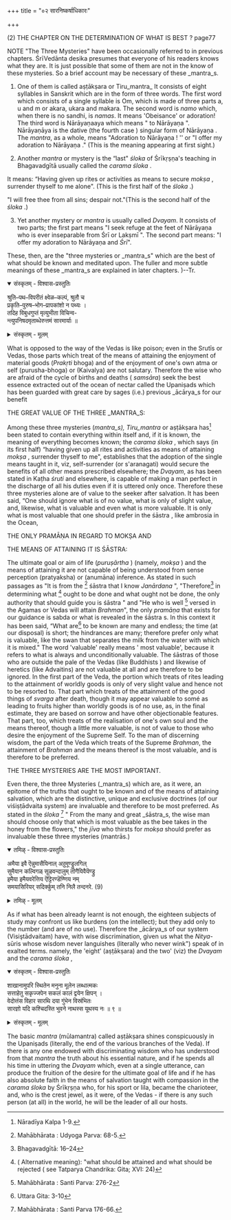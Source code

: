 +++
title = "०२ सारनिष्कर्षाधिकारः"

+++

(2) THE CHAPTER ON THE DETERMINATION OF WHAT IS BEST ? page77

NOTE "The Three Mysteries" have been occasionally referred to in previous chapters. ŚrīVedānta desika presumes that everyone of his readers knows what they are. It is just possible that some of them are not in the know of these mysteries. So a brief account may be necessary of these _mantra_s.

1. One of them is called aṣṭākṣara or Tiru_mantra_ It consists of eight syllables in Sanskrit which are in the form of three words. The first word which consists of a single syllable is Om, which is made of three parts a, u and m or akara, ukara and makara. The second word is _namo_ which, when there is no sandhi, is _namas_. It means 'Obeisance' or adoration! The third word is Nārāyaṇaaya which means " to Nārāyaṇa ". Nārāyaṇāya is the dative (the fourth case ) singular form of Nārāyaṇa . The _mantra_, as a whole, means "Adoration to Nārāyaṇa  ! '' or "I offer my adoration to Nārāyaṇa ." (This is the meaning appearing at first sight.)

2. Another _mantra_ or mystery is the “last" _śloka_  of Śrīkṛṣṇa's teaching in Bhagavadgītā usually called the _carama_ _śloka_ .

It means: “Having given up rites or activities as means to secure _mokṣa_ , surrender thyself to me alone". (This is the first half of the _śloka_ .)

"I will free thee from all sins; despair not."(This is the second half of the _śloka_ .)

3. Yet another mystery or _mantra_ is usually called _Dvayam_. It consists of two parts; the first part means "I seek refuge at the feet of Nārāyaṇa  who is ever inseparable from Śrī or Lakṣmī ". The second part means: "I offer my adoration to Nārāyaṇa  and _Śrī_".

These, then, are the "three mysteries or _mantra_s" which are the best of what should be known and meditated upon. The fuller and more subtle meanings of these _mantra_s are explained in later chapters. )--Tr.

<details open><summary>संस्कृतम् - विश्वास-प्रस्तुतिः</summary>

श्रुति–पथ–विपरीतं क्ष्वेळ–कल्पं, श्रुतौ च  
प्रकृति–पुरुष–भोग–प्रापकांशो न पथ्यः ।  
तदिह विबुधगुप्तं मृत्युभीता विचिन्व-  
न्त्युपनिषदमृताब्धेरुत्तमं सारमार्याः ॥
</details>

<details><summary>संस्कृतम् - मूलम्</summary>

श्रुति–पथ–विपरीतं क्ष्वेळ–कल्पं, श्रुतौ च  
प्रकृति–पुरुष–भोग–प्रापकांशो न पथ्यः ।  
तदिह विबुधगुप्तं मृत्युभीता विचिन्व-  
न्त्युपनिषदमृताब्धेरुत्तमं सारमार्याः ॥
</details>

What is opposed to the way of the Vedas is like poison; even in the Srutīs or Vedas, those parts which treat of the means of attaining the enjoyment of material goods (_Prakṛti_ bhoga) and of the enjoyment of one's own atma or self (purusha-bhoga) or (Kaivalya) are not salutary. Therefore the wise who are afraid of the cycle of births and deaths ( _samsāra_) seek the best essence extracted out of the ocean of nectar called the Upaniṣads which has been guarded with great care by sages (i.e.) previous _ācārya_s for our benefit

THE GREAT VALUE OF THE THREE _MANTRA_S:

Among these three mysteries (_mantra_s), Tiru_mantra_ or aṣṭākṣara has[^f39] been stated to contain everything within itself and, if it is known, the meaning of everything becomes known; the _carama_ _śloka_ , which says (in its first half) “having given up all rites and activities as means of attaining _mokṣa_ , surrender thyself to me", establishes that the adoption of the single means taught in it, viz, self-surrender (or s'aranagati) would secure the benefits of all other means prescribed elsewhere; the _Dvayam_, as has been stated in Kaṭha _śruti_  and elsewhere, is capable of making a man perfect in the discharge of all his duties even if it is uttered only once. Therefore these three mysteries alone are of value to the seeker after salvation. It has been said, “One should ignore what is of no value, what is only of slight value, and, likewise, what is valuable and even what is more valuable. It is only what is most valuable that one should prefer in the śāstra , like ambrosia in the Ocean,

[^f39]: Nāradīya Kalpa 1-9.

THE ONLY PRAMĀṆA IN REGARD TO MOKṢA  AND

THE MEANS OF ATTAINING IT IS ŚĀSTRA:

The ultimate goal or aim of life (_puruṣārtha_ ) (namely, _mokṣa_ ) and the means of attaining it are not capable of being understood from sense perception (pratyaksha) or (anumāna) inference. As stated in such passages as "It is from the [^f40] śāstra  that I know _Janārdana_ ", "Therefore[^f41] in determining what [^20] ought to be done and what ought not be done, the only authority that  should guide you is śāstra " and "He who is well [^f43] versed in the Agamas or Vedas will attain _Brahman_", the only _pramāṇa_ that exists for our guidance is sabda or what is revealed in the śāstra s. In this context it has been said, “What are[^f44] to be known are many and endless; the time (at our disposal) is short; the hindrances are many; therefore prefer only what is valuable, like the swan that separates the milk from the water with which it is mixed." The word 'valuable' really means ' most valuable', because it refers to what is always and unconditionally valuable. The śāstras of those who are outside the pale of the Vedas (like Buddhists ) and likewise of heretics (like Advaitins) are not valuable at all and are therefore to be ignored. In the first part of the Veda, the portion which treats of rites leading to the attainment of worldly goods is only of very slight value and hence not to be resorted to. That part which treats of the attainment of the good things of _svarga_ after death, though it may appear valuable to somé as leading to fruits higher than worldly goods is of no use, as, in the final estimate, they are based on sorrow and have other objectionable features. That part, too, which treats of the realisation of one's own soul and the means thereof, though a little more valuable, is not of value to those who desire the enjoyment of the Supreme Self. To the man of discerning wisdom, the part of the Veda which treats of the Supreme _Brahman_, the attainment of _Brahman_ and the means thereof is the most valuable, and is therefore to be preferred.

[^f40]: Mahābhārata   : Udyoga Parva: 68-5.

[^f41]: Bhagavadgītā: 16–24

[^f43]: Mahābhārata  : Santi Parva: 276-2

[^f44]:  Uttara Gita: 3-10

[^20]: ( Alternative meaning): "what should be attained and what should be rejected ( see Tatparya
Chandrika: Gita; XVI: 24)

THE THREE MYSTERIES ARE THE MOST IMPORTANT.

Even there, the three Mysteries (_mantra_s) which are, as it were, an epitome of the truths that ought to be known and of the means of attaining salvation, which are the distinctive, unique and exclusive doctrines (of our viśiṣṭādvaita  system) are invaluable and therefore to be most preferred. As stated in the _śloka_  [^f45] " From the many and great _śāstra_s, the wise man should choose only that which is most valuable as the bee takes in the honey from the flowers," the _jīva_ who thirsts for _mokṣa_  should prefer as invaluable these three mysteries (mantrās.)

[^f45]: Mahābhārata   : Santi Parva 176-66.

<details open><summary>तमिऴ् - विश्वास-प्रस्तुतिः</summary>

अमैया इवै ऎन्नुमासैयिनाल् अऱुमूण्ड्रुलगिल्  
सुमैयान कल्विगळ् सूऴवन्दालुम् तॊगैयिवैयॆण्ड्रु  
इमैया इमैयवरेत्तिय ऎट्टिरण्डॆण्णिय नम्  
समयासिरियर् सदिर्क्कुम् तनि निलै तन्दनरे. (9)
</details>

<details><summary>तमिऴ् - मूलम्</summary>

अमैया इवै ऎन्नुमासैयिनाल् अऱुमूण्ड्रुलगिल्  
सुमैयान कल्विगळ् सूऴवन्दालुम् तॊगैयिवैयॆण्ड्रु  
इमैया इमैयवरेत्तिय ऎट्टिरण्डॆण्णिय नम्  
समयासिरियर् सदिर्क्कुम् तनि निलै तन्दनरे. (9)
</details>

As if what has been already learnt is not enough, the eighteen subjects of study may confront us like burdens (on the intellect); but they add only to the number (and are of no use). Therefore the _ācārya_s of our system (Visiştādvaitam) have, with wise discrimination, given us what the _Nitya_-sūris whose wisdom never languishes (literally who never wink") speak of in exalted terms. namely, the 'eight' (aṣṭākṣara) and the two' (viz) the _Dvayam_ and the _carama_ _śloka_ ,

<details open><summary>संस्कृतम् - विश्वास-प्रस्तुतिः</summary>

शाखानामुपरि स्थितेन मनुना मूलेन लब्धात्मकः  
सत्ताहेतु सकृज्जपेन सकलं कालं द्वयेन क्षिपन् ।  
वेदोत्तंस विहार सारथि दया गुंभेन विस्रंभितः  
सारज्ञो यदि कश्चिदस्ति भुवने नाथस्स यूथस्य नः ॥ ९ ॥
</details>

<details><summary>संस्कृतम् - मूलम्</summary>

शाखानामुपरि स्थितेन मनुना मूलेन लब्धात्मकः  
सत्ताहेतु सकृज्जपेन सकलं कालं द्वयेन क्षिपन् ।  
वेदोत्तंस विहार सारथि दया गुंभेन विस्रंभितः  
सारज्ञो यदि कश्चिदस्ति भुवने नाथस्स यूथस्य नः ॥ ९ ॥
</details>

The basic _mantra_ (mūlamantra) called aṣṭākṣara shines conspicuously in the Upaniṣads (literally, the end of the various branches of the Veda). If there is any one endowed with discriminating wisdom who has understood from that _mantra_ the truth about his essential nature, and if he spends all his time in uttering the _Dvayam_ which, even at a single utterance, can produce the fruition of the desire for the ultimate goal of life and if he has also absolute faith in the means of salvation taught with compassion in the _carama_ _śloka_  by Śrīkṛṣṇa who, for his sport or liIa, became the charioteer, and, who is the crest jewel, as it were, of the Vedas - if there is any such person (at all) in the world, he will be the leader of all our hosts.

